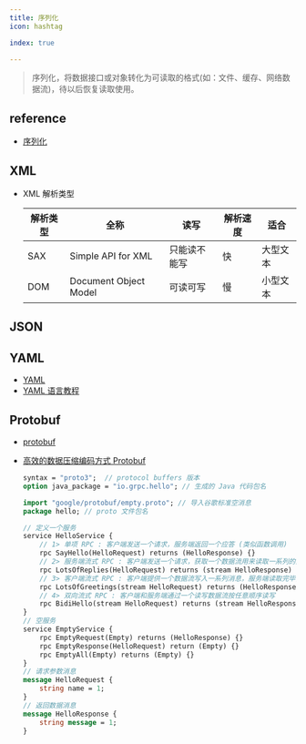 ```yaml
---
title: 序列化
icon: hashtag

index: true

---
```


  > 序列化，将数据接口或对象转化为可读取的格式(如：文件、缓存、网络数据流)，待以后恢复读取使用。

<!-- more -->

## reference

- [序列化](https://zh.wikipedia.org/wiki/%E5%BA%8F%E5%88%97%E5%8C%96)

## XML

  - XML 解析类型

    | 解析类型 | 全称 | 读写 | 解析速度 | 适合
    | --- | --- | --- | --- | ---
    | SAX   | Simple API for XML    | 只能读不能写   | 快     | 大型文本
    | DOM   | Document Object Model | 可读可写      | 慢     | 小型文本

## JSON

## YAML

- [YAML](https://github.com/yaml)
- [YAML 语言教程](https://www.ruanyifeng.com/blog/2016/07/yaml.html)

## Protobuf

- [protobuf](https://github.com/protocolbuffers/protobuf)
- [高效的数据压缩编码方式 Protobuf](https://halfrost.com/protobuf_encode)

  ```protobuf hello.proto
  syntax = "proto3";  // protocol buffers 版本
  option java_package = "io.grpc.hello"; // 生成的 Java 代码包名

  import "google/protobuf/empty.proto"; // 导入谷歌标准空消息
  package hello; // proto 文件包名

  // 定义一个服务
  service HelloService {
      // 1> 单项 RPC : 客户端发送一个请求，服务端返回一个应答 (类似函数调用)
      rpc SayHello(HelloRequest) returns (HelloResponse) {}
      // 2> 服务端流式 RPC : 客户端发送一个请求，获取一个数据流用来读取一系列的消息(直到没有更多消息为止)
      rpc LotsOfReplies(HelloRequest) returns (stream HelloResponse) {}
      // 3> 客户端流式 RPC : 客户端提供一个数据流写入一系列消息，服务端读取完毕，返回一个应答
      rpc LotsOfGreetings(stream HelloRequest) returns (HelloResponse) {}
      // 4> 双向流式 RPC : 客户端和服务端通过一个读写数据流按任意顺序读写
      rpc BidiHello(stream HelloRequest) returns (stream HelloResponse) {}
  }
  // 空服务
  service EmptyService {
      rpc EmptyRequest(Empty) returns (HelloResponse) {}
      rpc EmptyResponse(HelloRequest) return (Empty) {}
      rpc EmptyAll(Empty) returns (Empty) {}
  }
  // 请求参数消息
  message HelloRequest {
      string name = 1;
  }
  // 返回数据消息
  message HelloResponse {
      string message = 1;
  }
  ```
